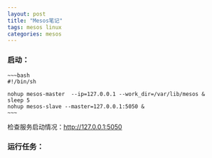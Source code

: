 ```yaml
---
layout: post
title: "Mesos笔记"
tags: mesos linux
categories: mesos
---
```


### 启动：

    ~~~bash
    #!/bin/sh

    nohup mesos-master  --ip=127.0.0.1 --work_dir=/var/lib/mesos &
    sleep 5
    nohup mesos-slave --master=127.0.0.1:5050 &
    ~~~
检查服务启动情况：http://127.0.0.1:5050   

### 运行任务：
